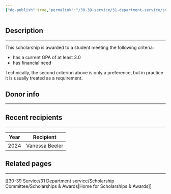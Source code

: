 ```yaml
---
{"dg-publish":true,"permalink":"/30-39-service/31-department-service/scholarship-committee/01-awards/donald-and-diana-jackson-scholarship-in-honor-of-clyde-fisher/","updated":"2025-04-25T09:47:02-07:00"}
---
```


## Description
---

This scholarship is awarded to a student meeting the following criteria:
- has a current GPA of at least 3.0
- has financial need

Technically, the second criterion above is only a preference, but in practice it is usually treated as a requirement.

## Donor info
---


## Recent recipients
---

| Year | Recipient      |
| ---- | -------------- |
| 2024 | Vanessa Beeler |


## Related pages
---

[[30-39 Service/31 Department service/Scholarship Committee/Scholarships & Awards\|Home for Scholarships & Awards]]